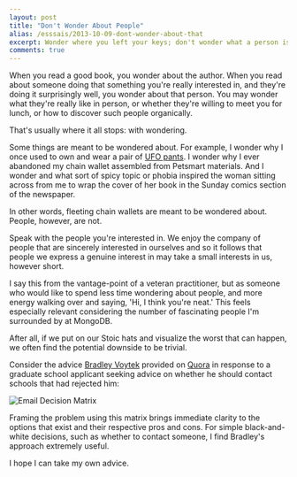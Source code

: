 ```yaml
---
layout: post
title: "Don't Wonder About People"
alias: /esssais/2013-10-09-dont-wonder-about-that
excerpt: Wonder where you left your keys; don't wonder what a person is like.
comments: true
---
```


When you read a good book, you wonder about the author. When you read about someone doing that something you're really interested in, and they're doing it surprisingly well, you wonder about that person. You may wonder what they're really like in person, or whether they're willing to meet you for lunch, or how to discover such people organically.   

That's usually where it all stops: with wondering. 

Some things are meant to be wondered about. For example, I wonder why I once used to own and wear a pair of [UFO pants](http://www.raveready.com/v/vspfiles/photos/UFO82925g-2.jpg). I wonder why I ever abandoned my chain wallet assembled from Petsmart materials. And I wonder and what sort of spicy topic or phobia inspired the woman sitting across from me to wrap the cover of her book in the Sunday comics section of the newspaper.

In other words, fleeting chain wallets are meant to be wondered about. People, however, are not.

Speak with the people you're interested in. We enjoy the company of people that are sincerely interested in ourselves and so it follows that people we express a genuine interest in may take a small interests in us, however short.  

I say this from the vantage-point of a veteran practitioner, but as someone who would like to spend less time wondering about people, and more energy walking over and saying, 'Hi, I think you're neat.' This feels especially relevant considering the number of fascinating people I'm surrounded by at MongoDB. 

After all, if we put on our Stoic hats and visualize the worst that can happen, we often find the potential downside to be trivial.  

Consider the advice [Bradley Voytek](http://darb.ketyov.com/) provided on [Quora](https://www.quora.com/Should-I-email-the-grad-schools-that-rejected-me-to-see-whether-theyd-reconsider-because-I-recently-received-a-30K-NSF-graduate-fellowship) in response to a graduate school applicant seeking advice on whether he should contact schools that had rejected him:

![Email Decision Matrix](http://www.vincentbarr.com/assets/images/email-decision-matrix.png)

Framing the problem using this matrix brings immediate clarity to the options that exist and their respective pros and cons. For simple black-and-white decisions, such as whether to contact someone, I find Bradley's approach extremely useful.  

I hope I can take my own advice.  

<a href="https://plus.google.com/+VincentBarr0?rel=author"></a>